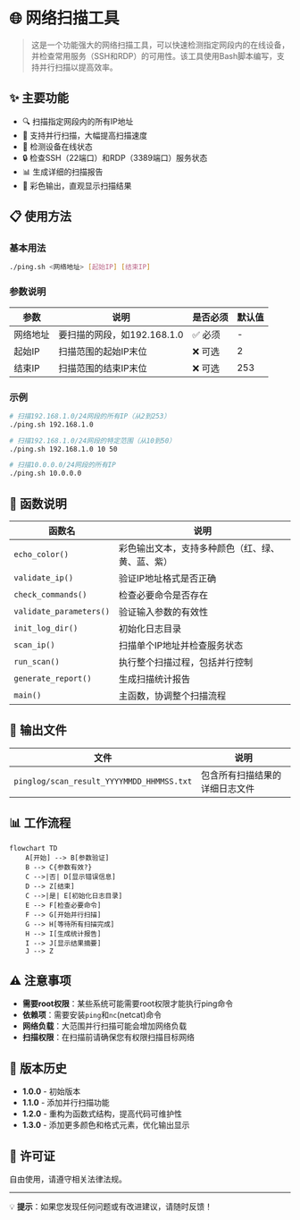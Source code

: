 # 🌐 网络扫描工具

> 这是一个功能强大的网络扫描工具，可以快速检测指定网段内的在线设备，并检查常用服务（SSH和RDP）的可用性。该工具使用Bash脚本编写，支持并行扫描以提高效率。

## ✨ 主要功能

- 🔍 扫描指定网段内的所有IP地址
- 🚀 支持并行扫描，大幅提高扫描速度
- 🔔 检测设备在线状态
- 🔒 检查SSH（22端口）和RDP（3389端口）服务状态
- 📊 生成详细的扫描报告
- 🎨 彩色输出，直观显示扫描结果

## 📋 使用方法

### 基本用法

```bash
./ping.sh <网络地址> [起始IP] [结束IP]
```

### 参数说明

| 参数 | 说明 | 是否必须 | 默认值 |
|------|------|----------|--------|
| 网络地址 | 要扫描的网段，如192.168.1.0 | ✅ 必须 | - |
| 起始IP | 扫描范围的起始IP末位 | ❌ 可选 | 2 |
| 结束IP | 扫描范围的结束IP末位 | ❌ 可选 | 253 |

### 示例

```bash
# 扫描192.168.1.0/24网段的所有IP（从2到253）
./ping.sh 192.168.1.0

# 扫描192.168.1.0/24网段的特定范围（从10到50）
./ping.sh 192.168.1.0 10 50

# 扫描10.0.0.0/24网段的所有IP
./ping.sh 10.0.0.0
```

## 🔧 函数说明

| 函数名 | 说明 |
|--------|------|
| `echo_color()` | 彩色输出文本，支持多种颜色（红、绿、黄、蓝、紫） |
| `validate_ip()` | 验证IP地址格式是否正确 |
| `check_commands()` | 检查必要命令是否存在 |
| `validate_parameters()` | 验证输入参数的有效性 |
| `init_log_dir()` | 初始化日志目录 |
| `scan_ip()` | 扫描单个IP地址并检查服务状态 |
| `run_scan()` | 执行整个扫描过程，包括并行控制 |
| `generate_report()` | 生成扫描统计报告 |
| `main()` | 主函数，协调整个扫描流程 |

## 📂 输出文件

| 文件 | 说明 |
|------|------|
| `pinglog/scan_result_YYYYMMDD_HHMMSS.txt` | 包含所有扫描结果的详细日志文件 |

## 📊 工作流程

```mermaid
flowchart TD
    A[开始] --> B[参数验证]
    B --> C{参数有效?}
    C -->|否| D[显示错误信息]
    D --> Z[结束]
    C -->|是| E[初始化日志目录]
    E --> F[检查必要命令]
    F --> G[开始并行扫描]
    G --> H[等待所有扫描完成]
    H --> I[生成统计报告]
    I --> J[显示结果摘要]
    J --> Z
```

## ⚠️ 注意事项

- **需要root权限**：某些系统可能需要root权限才能执行ping命令
- **依赖项**：需要安装`ping`和`nc`(netcat)命令
- **网络负载**：大范围并行扫描可能会增加网络负载
- **扫描权限**：在扫描前请确保您有权限扫描目标网络

## 🔄 版本历史

- **1.0.0** - 初始版本
- **1.1.0** - 添加并行扫描功能
- **1.2.0** - 重构为函数式结构，提高代码可维护性
- **1.3.0** - 添加更多颜色和格式元素，优化输出显示

## 📝 许可证

自由使用，请遵守相关法律法规。

---

💡 **提示**：如果您发现任何问题或有改进建议，请随时反馈！